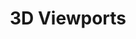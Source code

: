 ﻿---
title: 3D Viewports
type: docs
weight: 90
url: /de/python-net/3d-viewports/
description: Artikel über 3D Ansicht in Aspose.3D für Python via .NET.
---
